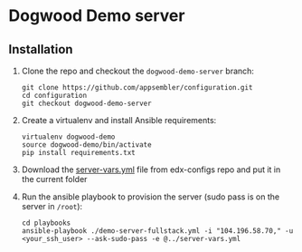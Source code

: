 # Dogwood Demo server

## Installation
1. Clone the repo and checkout the `dogwood-demo-server` branch:

	```shell
	git clone https://github.com/appsembler/configuration.git
	cd configuration
	git checkout dogwood-demo-server
	```

2. Create a virtualenv and install Ansible requirements:

	```shell
	virtualenv dogwood-demo
	source dogwood-demo/bin/activate
	pip install requirements.txt
	```
	
3. Download the [server-vars.yml](https://github.com/noderabbit-team/edx-configs/blob/master/dogwood_demo/production/files/server-vars.yml) file from edx-configs repo and put it in the current folder
4. Run the ansible playbook to provision the server (sudo pass is on the server in `/root`):

	```shell
	cd playbooks
	ansible-playbook ./demo-server-fullstack.yml -i "104.196.58.70," -u <your_ssh_user> --ask-sudo-pass -e @../server-vars.yml
	```
